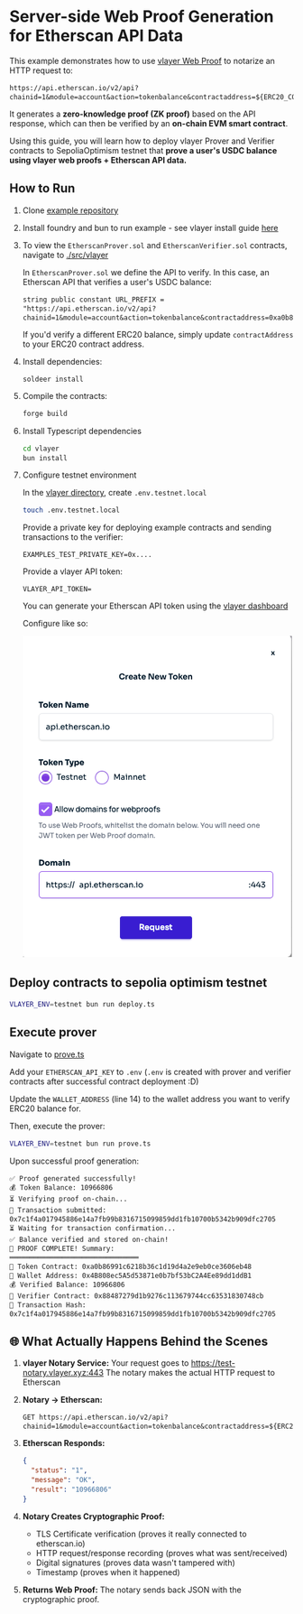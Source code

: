 # Server-side Web Proof Generation for Etherscan API Data

This example demonstrates how to use [vlayer Web Proof](https://book.vlayer.xyz/features/web.html) to notarize an HTTP request to:

```
https://api.etherscan.io/v2/api?chainid=1&module=account&action=tokenbalance&contractaddress=${ERC20_CONTRACT_ADDRESS}&address=${WALLET_ADDRESS}&tag=latest&apikey=${ETHERSCAN_API_KEY}
```

It generates a **zero-knowledge proof (ZK proof)** based on the API response, which can then be verified by an **on-chain EVM smart contract**.

Using this guide, you will learn how to deploy vlayer Prover and Verifier contracts to SepoliaOptimism testnet that **prove a user's USDC balance using vlayer web proofs + Etherscan API data.**

## How to Run

1. Clone [example repository](https://github.com/writersblockchain/vlayer-etherscan)

2. Install foundry and bun to run example - see vlayer install guide [here](https://book.vlayer.xyz/getting-started/installation.html)

3. To view the `EtherscanProver.sol` and `EtherscanVerifier.sol` contracts, navigate to [./src/vlayer](./src/vlayer/)

   In `EtherscanProver.sol` we define the API to verify. In this case, an Etherscan API that verifies a user's USDC balance:

   ```solidity
   string public constant URL_PREFIX = "https://api.etherscan.io/v2/api?chainid=1&module=account&action=tokenbalance&contractaddress=0xa0b86991c6218b36c1d19d4a2e9eb0ce3606eb48&address=";
   ```

   If you'd verify a different ERC20 balance, simply update `contractAddress` to your ERC20 contract address.

4. Install dependencies:
   ```
   soldeer install
   ```

5. Compile the contracts:
   ```bash
   forge build
   ```

6. Install Typescript dependencies
   ```bash
   cd vlayer
   bun install
   ```

7. Configure testnet environment
   
   In the [vlayer directory](./vlayer/), create `.env.testnet.local`
   ```bash
   touch .env.testnet.local
   ```
   
   Provide a private key for deploying example contracts and sending transactions to the verifier:
   ```
   EXAMPLES_TEST_PRIVATE_KEY=0x....
   ```
   
   Provide a vlayer API token:
   ```
   VLAYER_API_TOKEN=
   ```
   
   You can generate your Etherscan API token using the [vlayer dashboard](https://dashboard.vlayer.xyz/)
   
   Configure like so:
   
   ![Etherscan vlayer api token](etherscan-api.png)

## Deploy contracts to sepolia optimism testnet

```bash
VLAYER_ENV=testnet bun run deploy.ts
```

## Execute prover

Navigate to [prove.ts](./vlayer/prove.ts)

Add your `ETHERSCAN_API_KEY` to `.env` (`.env` is created with prover and verifier contracts after successful contract deployment :D)

Update the `WALLET_ADDRESS` (line 14) to the wallet address you want to verify ERC20 balance for.

Then, execute the prover:
```bash
VLAYER_ENV=testnet bun run prove.ts
```

Upon successful proof generation:

```
✅ Proof generated successfully!
💰 Token Balance: 10966806
⏳ Verifying proof on-chain...
📝 Transaction submitted: 0x7c1f4a017945886e14a7fb99b8316715099859dd1fb10700b5342b909dfc2705
⏳ Waiting for transaction confirmation...
✅ Balance verified and stored on-chain!
🎉 PROOF COMPLETE! Summary:
════════════════════════════════
📄 Token Contract: 0xa0b86991c6218b36c1d19d4a2e9eb0ce3606eb48
👤 Wallet Address: 0x4B808ec5A5d53871e0b7bf53bC2A4Ee89dd1ddB1
💰 Verified Balance: 10966806
🔗 Verifier Contract: 0x88487279d1b9276c113679744cc63531830748cb
📝 Transaction Hash: 0x7c1f4a017945886e14a7fb99b8316715099859dd1fb10700b5342b909dfc2705
```

## 🌐 What Actually Happens Behind the Scenes

1. **vlayer Notary Service:**
   Your request goes to https://test-notary.vlayer.xyz:443
   The notary makes the actual HTTP request to Etherscan

2. **Notary → Etherscan:**
   ```
   GET https://api.etherscan.io/v2/api?chainid=1&module=account&action=tokenbalance&contractaddress=${ERC20_CONTRACT_ADDRESS}&address=${WALLET_ADDRESS}&tag=latest&apikey=${ETHERSCAN_API_KEY}
   ```

3. **Etherscan Responds:**
   ```json
   {
     "status": "1",
     "message": "OK", 
     "result": "10966806"
   }
   ```

4. **Notary Creates Cryptographic Proof:**
   - TLS Certificate verification (proves it really connected to etherscan.io)
   - HTTP request/response recording (proves what was sent/received)
   - Digital signatures (proves data wasn't tampered with)
   - Timestamp (proves when it happened)

5. **Returns Web Proof:**
   The notary sends back JSON with the cryptographic proof.